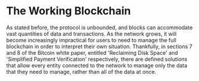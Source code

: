 # The Working Blockchain

As stated before, the protocol is unbounded, and blocks can accommodate vast quantities of data and transactions. As the network grows, it will become increasingly impractical for users to need to manage the full blockchain in order to interpret their own situation. Thankfully, in sections 7 and 8 of the Bitcoin white paper, entitled 'Reclaiming Disk Space' and 'Simplified Payment Verification' respectively, there are defined solutions that allow every entity connected to the network to manage only the data that they need to manage, rather than all of the data at once.
